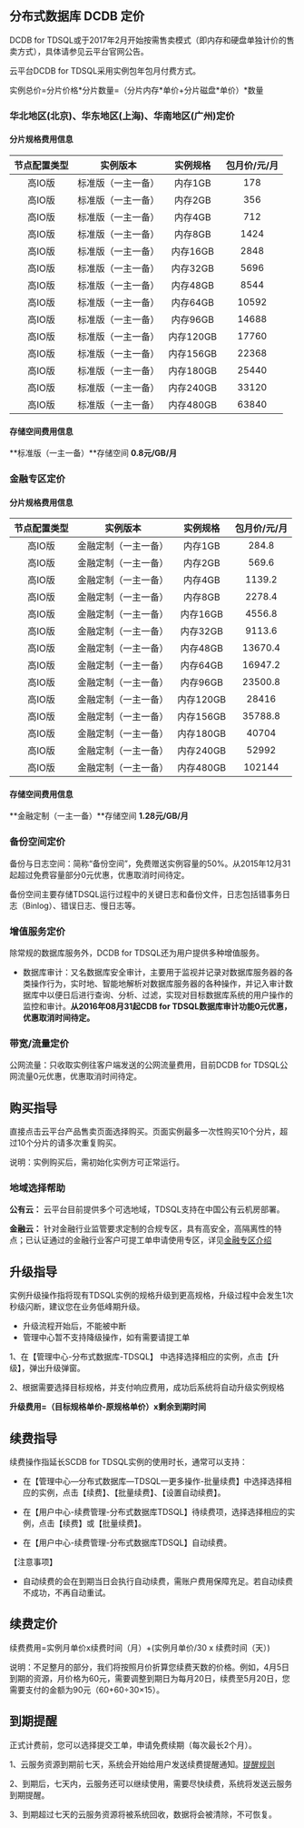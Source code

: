 ## 分布式数据库 DCDB 定价

DCDB for TDSQL或于2017年2月开始按需售卖模式（即内存和硬盘单独计价的售卖方式），具体请参见云平台官网公告。

云平台DCDB for TDSQL采用实例包年包月付费方式。

实例总价=分片价格\*分片数量=（分片内存\*单价+分片磁盘*单价）\*数量

### 华北地区(北京)、华东地区(上海)、华南地区(广州)定价

#### 分片规格费用信息
|节点配置类型|实例版本|实例规格|包月价/元/月|
|:--:|:--:|:--:|:--:|
|高IO版|标准版（一主一备）|内存1GB|178|
|高IO版|标准版（一主一备）|内存2GB|356|
|高IO版|标准版（一主一备）|内存4GB|712|
|高IO版|标准版（一主一备）|内存8GB|1424|
|高IO版|标准版（一主一备）|内存16GB|2848|
|高IO版|标准版（一主一备）|内存32GB|5696|
|高IO版|标准版（一主一备）|内存48GB|8544|
|高IO版|标准版（一主一备）|内存64GB|10592|
|高IO版|标准版（一主一备）|内存96GB|14688|
|高IO版|标准版（一主一备）|内存120GB|17760|
|高IO版|标准版（一主一备）|内存156GB|22368|
|高IO版|标准版（一主一备）|内存180GB|25440|
|高IO版|标准版（一主一备）|内存240GB|33120|
|高IO版|标准版（一主一备）|内存480GB|63840|

#### 存储空间费用信息

**标准版（一主一备）**存储空间 **0.8元/GB/月**

### 金融专区定价

#### 分片规格费用信息

|节点配置类型|实例版本|实例规格|包月价/元/月|
|:--:|:--:|:--:|:--:|
|高IO版|金融定制（一主一备）|内存1GB|284.8|
|高IO版|金融定制（一主一备）|内存2GB|569.6|
|高IO版|金融定制（一主一备）|内存4GB|1139.2|
|高IO版|金融定制（一主一备）|内存8GB|2278.4|
|高IO版|金融定制（一主一备）|内存16GB|4556.8|
|高IO版|金融定制（一主一备）|内存32GB|9113.6|
|高IO版|金融定制（一主一备）|内存48GB|13670.4|
|高IO版|金融定制（一主一备）|内存64GB|16947.2|
|高IO版|金融定制（一主一备）|内存96GB|23500.8|
|高IO版|金融定制（一主一备）|内存120GB|28416|
|高IO版|金融定制（一主一备）|内存156GB|35788.8|
|高IO版|金融定制（一主一备）|内存180GB|40704|
|高IO版|金融定制（一主一备）|内存240GB|52992|
|高IO版|金融定制（一主一备）|内存480GB|102144|

#### 存储空间费用信息

**金融定制（一主一备）**存储空间 **1.28元/GB/月**

### 备份空间定价

备份与日志空间：简称“备份空间”，免费赠送实例容量的50%。从2015年12月31起超过免费容量部分0元优惠，优惠取消时间待定。

备份空间主要存储TDSQL运行过程中的关键日志和备份文件，日志包括错事务日志（Binlog）、错误日志、慢日志等。

### 增值服务定价

除常规的数据库服务外，DCDB for TDSQL还为用户提供多种增值服务。

- 数据库审计：又名数据库安全审计，主要用于监视并记录对数据库服务器的各类操作行为，实时地、智能地解析对数据库服务器的各种操作，并记入审计数据库中以便日后进行查询、分析、过滤，实现对目标数据库系统的用户操作的监控和审计。**从2016年08月31起CDB for TDSQL数据库审计功能0元优惠，优惠取消时间待定。**

### 带宽/流量定价

公网流量：只收取实例往客户端发送的公网流量费用，目前DCDB for TDSQL公网流量0元优惠，优惠取消时间待定。

## 购买指导

直接点击云平台产品售卖页面选择购买。页面实例最多一次性购买10个分片，超过10个分片的请多次重复购买。

说明：实例购买后，需初始化实例方可正常运行。

### 地域选择帮助

**公有云：**
云平台目前提供多个可选地域，TDSQL支持在中国公有云机房部署。


**金融云：**
针对金融行业监管要求定制的合规专区，具有高安全，高隔离性的特点；已认证通过的金融行业客户可提工单申请使用专区，详见[金融专区介绍](/doc/product/304/%E9%87%91%E8%9E%8D%E4%BA%91%E7%AE%80%E4%BB%8B)

## 升级指导

实例升级操作指将现有TDSQL实例的规格升级到更高规格，升级过程中会发生1次秒级闪断，建议您在业务低峰期升级。

- 升级流程开始后，不能被中断
- 管理中心暂不支持降级操作，如有需要请提工单

1、在【管理中心-分布式数据库-TDSQL】 中选择选择相应的实例，点击【升级】，弹出升级弹窗。

2、根据需要选择目标规格，并支付响应费用，成功后系统将自动升级实例规格
 
**升级费用=（目标规格单价-原规格单价）x剩余到期时间**

## 续费指导

续费操作指延长SCDB for TDSQL实例的使用时长，通常可以支持：

- 在【管理中心—分布式数据库—TDSQL—更多操作-批量续费】中选择选择相应的实例，点击【续费】、【批量续费】、【设置自动续费】。

- 在【用户中心-续费管理-分布式数据库TDSQL】待续费项，选择选择相应的实例，点击【续费】或【批量续费】。

- 在【用户中心-续费管理-分布式数据库TDSQL】自动续费。

【注意事项】

- 自动续费的会在到期当日会执行自动续费，需账户费用保障充足。若自动续费不成功，不再自动重试。

## 续费定价

续费费用=实例月单价x续费时间（月）+(实例月单价/30 x 续费时间（天）)

说明：不足整月的部分，我们将按照月价折算您续费天数的价格。例如，4月5日到期的资源，月价格为60元，需要调整到期日为每月20日，续费至5月20日，您需要支付的金额为90元（60+60÷30×15）。

## 到期提醒

正式计费前，您可以选择提交工单，申请免费续期（每次最长2个月）。

1、云服务资源到期前七天，系统会开始给用户发送续费提醒通知。[提醒规则](/document/product/555/7438)

2、到期后，七天内，云服务还可以继续使用，需要尽快续费，系统将发送云服务到期提醒。

3、到期超过七天的云服务资源将被系统回收，数据将会被清除，不可恢复。

